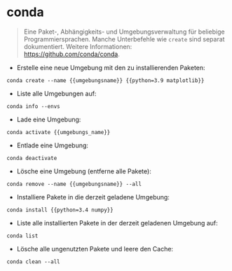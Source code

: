# conda

> Eine Paket-, Abhängigkeits- und Umgebungsverwaltung für beliebige Programmiersprachen.
> Manche Unterbefehle wie `create` sind separat dokumentiert.
> Weitere Informationen: <https://github.com/conda/conda>.

- Erstelle eine neue Umgebung mit den zu installierenden Paketen:

`conda create --name {{umgebungsname}} {{python=3.9 matplotlib}}`

- Liste alle Umgebungen auf:

`conda info --envs`

- Lade eine Umgebung:

`conda activate {{umgebungs_name}}`

- Entlade eine Umgebung:

`conda deactivate`

- Lösche eine Umgebung (entferne alle Pakete):

`conda remove --name {{umgebungsname}} --all`

- Installiere Pakete in die derzeit geladene Umgebung:

`conda install {{python=3.4 numpy}}`

- Liste alle installierten Pakete in der derzeit geladenen Umgebung auf:

`conda list`

- Lösche alle ungenutzten Pakete und leere den Cache:

`conda clean --all`
